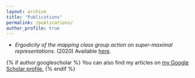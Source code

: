 ```yaml
---
layout: archive
title: "Publications"
permalink: /publications/
author_profile: true
---
```


- *Ergodicity of the mapping class group action on super-maximal representations*. (2020) Available [here](https://arxiv.org/pdf/2012.05775.pdf).

{% if author.googlescholar %}
  You can also find my articles on <u><a href="{{author.googlescholar}}">my Google Scholar profile</a>.</u>
{% endif %}

<!--- # {% include base_path %} -->

<!--- {% for post in site.publications reversed %}
 {% include archive-single.html %}
{% endfor %} -->
